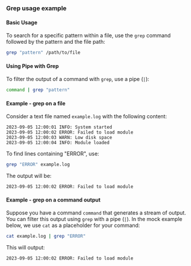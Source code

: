 ### Grep usage example

#### Basic Usage

To search for a specific pattern within a file, use the `grep` command followed by the pattern and the file path:

```bash
grep "pattern" /path/to/file
```

#### Using Pipe with Grep

To filter the output of a command with `grep`, use a pipe (`|`):

```bash
command | grep "pattern"
```

#### Example - grep on a file

Consider a text file named `example.log` with the following content:

```
2023-09-05 12:00:01 INFO: System started
2023-09-05 12:00:02 ERROR: Failed to load module
2023-09-05 12:00:03 WARN: Low disk space
2023-09-05 12:00:04 INFO: Module loaded
```

To find lines containing "ERROR", use:

```bash
grep "ERROR" example.log
```

The output will be:

```
2023-09-05 12:00:02 ERROR: Failed to load module
```

#### Example - grep on a command output

Suppose you have a command `command` that generates a stream of output. You can filter this output using `grep` with a pipe (`|`). In the mock example below, we use `cat` as a placeholder for your command:

```bash
cat example.log | grep "ERROR"
```

This will output:

```
2023-09-05 12:00:02 ERROR: Failed to load module
```
